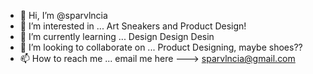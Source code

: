 - 👋 Hi, I’m @sparvlncia
- 👀 I’m interested in ... Art Sneakers and Product Design!
- 🌱 I’m currently learning ... Design Design Desin
- 💞️ I’m looking to collaborate on ... Product Designing, maybe shoes??
- 📫 How to reach me ... email me here ---> sparvlncia@gmail.com

<!---
sparvlncia/sparvlncia is a ✨ special ✨ repository because its `README.md` (this file) appears on your GitHub profile.
You can click the Preview link to take a look at your changes.
--->
